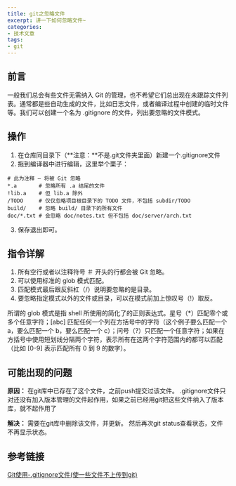 ```yaml
---
title: git之忽略文件
excerpt: 讲一下如何忽略文件~
categories:
- 技术文章
tags:
- git
---
```


## 前言
一般我们总会有些文件无需纳入 Git 的管理，也不希望它们总出现在未跟踪文件列表。通常都是些自动生成的文件，比如日志文件，或者编译过程中创建的临时文件等。我们可以创建一个名为 .gitignore 的文件，列出要忽略的文件模式。

## 操作
1. 在仓库同目录下（**注意：**不是.git文件夹里面）新建一个.gitignore文件
2. 拖到编译器中进行编辑，这里举个栗子：
```
# 此为注释 – 将被 Git 忽略
*.a       # 忽略所有 .a 结尾的文件
!lib.a    # 但 lib.a 除外
/TODO     # 仅仅忽略项目根目录下的 TODO 文件，不包括 subdir/TODO
build/    # 忽略 build/ 目录下的所有文件
doc/*.txt # 会忽略 doc/notes.txt 但不包括 doc/server/arch.txt
```
3. 保存退出即可。


## 指令详解
1. 所有空行或者以注释符号 ＃ 开头的行都会被 Git 忽略。
2. 可以使用标准的 glob 模式匹配。
3. 匹配模式最后跟反斜杠（/）说明要忽略的是目录。
4. 要忽略指定模式以外的文件或目录，可以在模式前加上惊叹号（!）取反。

所谓的 glob 模式是指 shell 所使用的简化了的正则表达式。星号（*）匹配零个或多个任意字符；[abc] 匹配任何一个列在方括号中的字符（这个例子要么匹配一个 a，要么匹配一个 b，要么匹配一个 c）；问号（?）只匹配一个任意字符；如果在方括号中使用短划线分隔两个字符，表示所有在这两个字符范围内的都可以匹配（比如 [0-9] 表示匹配所有 0 到 9 的数字）。

## 可能出现的问题
**原因：**
在git库中已存在了这个文件，之前push提交过该文件。
.gitignore文件只对还没有加入版本管理的文件起作用，如果之前已经用git把这些文件纳入了版本库，就不起作用了

**解决：**
需要在git库中删除该文件，并更新。
然后再次git status查看状态，文件不再显示状态。

## 参考链接
[Git使用-.gitignore文件(使一些文件不上传到git)](https://blog.csdn.net/zhaolaoda2012/article/details/53482986)